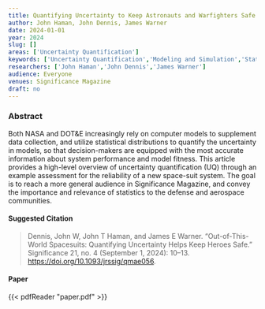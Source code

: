 ```yaml
---
title: Quantifying Uncertainty to Keep Astronauts and Warfighters Safe
author: John Haman, John Dennis, James Warner
date: 2024-01-01
year: 2024
slug: []
areas: ['Uncertainty Quantification']
keywords: ['Uncertainty Quantification','Modeling and Simulation','Statistics','Reliability']
researchers: ['John Haman','John Dennis','James Warner']
audience: Everyone
venues: Significance Magazine
draft: no
---
```




### Abstract
Both NASA and DOT&E increasingly rely on computer models to supplement data collection, and utilize statistical distributions to quantify the uncertainty in models, so that decision-makers are equipped with the most accurate information about system performance and model fitness.  This article provides a high-level overview of uncertainty quantification (UQ) through an example assessment for the reliability of a new space-suit system.  The goal is to reach a more general audience in Significance Magazine, and convey the importance and relevance of statistics to the defense and aerospace communities.

#### Suggested Citation
> Dennis, John W, John T Haman, and James E Warner. “Out-of-This-World Spacesuits: Quantifying Uncertainty Helps Keep Heroes Safe.” Significance 21, no. 4 (September 1, 2024): 10–13. https://doi.org/10.1093/jrssig/qmae056.



#### Paper 
 {{< pdfReader "paper.pdf" >}}


